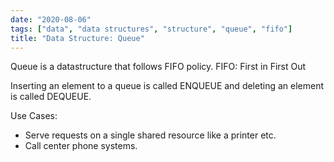 ```yaml
---
date: "2020-08-06"
tags: ["data", "data structures", "structure", "queue", "fifo"]
title: "Data Structure: Queue"
---
```


Queue is a datastructure that follows FIFO policy.
FIFO: First in First Out

Inserting an element to a queue is called ENQUEUE and deleting an element is called DEQUEUE.

Use Cases:
- Serve requests on a single shared resource like a printer etc.
- Call center phone systems.